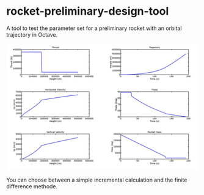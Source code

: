# rocket-preliminary-design-tool
A tool to test the parameter set for a preliminary rocket with an orbital trajectory in Octave.

![example](images/example.jpg)

You can choose between a simple incremental calculation and the finite difference methode.




